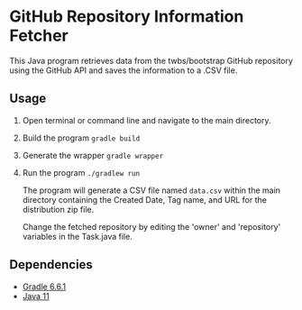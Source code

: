 # GitHub Repository Information Fetcher
This Java program retrieves data from the twbs/bootstrap GitHub repository using the GitHub API and saves the information to a .CSV file.


## Usage
1. Open terminal or command line and navigate to the main directory.
2. Build the program ``` gradle build ```
3. Generate the wrapper ``` gradle wrapper ```
4. Run the program ``` ./gradlew run ```

   The program will generate a CSV file named `data.csv` within the main directory containing the Created Date, Tag name, and URL for the distribution zip file.

   Change the fetched repository by editing the 'owner' and 'repository' variables in the Task.java file.

## Dependencies
- [Gradle 6.6.1](https://gradle.org/releases/)
- [Java 11](https://www.oracle.com/java/technologies/javase-jdk11-downloads.html)